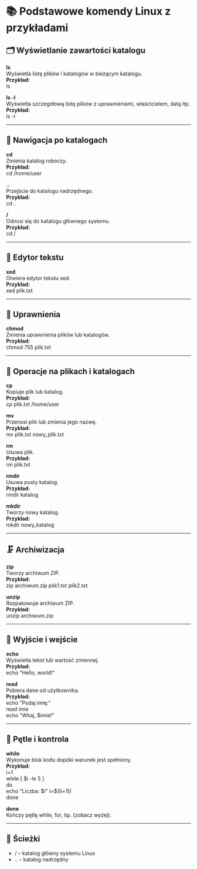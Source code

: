 # 📚 Podstawowe komendy Linux z przykładami

## 🗂️ Wyświetlanie zawartości katalogu

**ls**  
Wyświetla listę plików i katalogów w bieżącym katalogu.  
**Przykład:**  
ls

**ls -l**  
Wyświetla szczegółową listę plików z uprawnieniami, właścicielem, datą itp.  
**Przykład:**  
ls -l

---

## 📁 Nawigacja po katalogach

**cd**  
Zmienia katalog roboczy.  
**Przykład:**  
cd /home/user

**..**  
Przejście do katalogu nadrzędnego.  
**Przykład:**  
cd ..

**/**  
Odnosi się do katalogu głównego systemu.  
**Przykład:**  
cd /

---

## 📝 Edytor tekstu

**xed**  
Otwiera edytor tekstu xed.  
**Przykład:**  
xed plik.txt

---

## 🔐 Uprawnienia

**chmod**  
Zmienia uprawnienia plików lub katalogów.  
**Przykład:**  
chmod 755 plik.txt

---

## 🧱 Operacje na plikach i katalogach

**cp**  
Kopiuje plik lub katalog.  
**Przykład:**  
cp plik.txt /home/user

**mv**  
Przenosi plik lub zmienia jego nazwę.  
**Przykład:**  
mv plik.txt nowy_plik.txt

**rm**  
Usuwa plik.  
**Przykład:**  
rm plik.txt

**rmdir**  
Usuwa pusty katalog.  
**Przykład:**  
rmdir katalog

**mkdir**  
Tworzy nowy katalog.  
**Przykład:**  
mkdir nowy_katalog

---

## 🗜️ Archiwizacja

**zip**  
Tworzy archiwum ZIP.  
**Przykład:**  
zip archiwum.zip plik1.txt plik2.txt

**unzip**  
Rozpakowuje archiwum ZIP.  
**Przykład:**  
unzip archiwum.zip

---

## 💬 Wyjście i wejście

**echo**  
Wyświetla tekst lub wartość zmiennej.  
**Przykład:**  
echo "Hello, world!"

**read**  
Pobiera dane od użytkownika.  
**Przykład:**  
echo "Podaj imię:"  
read imie  
echo "Witaj, $imie!"

---

## 🔁 Pętle i kontrola

**while**  
Wykonuje blok kodu dopóki warunek jest spełniony.  
**Przykład:**  
i=1  
while [ $i -le 5 ]  
do  
  echo "Liczba: $i"  
  i=$((i+1))  
done

**done**  
Kończy pętlę while, for, itp. (zobacz wyżej).

---

## 📌 Ścieżki

- / – katalog główny systemu Linux  
- .. – katalog nadrzędny
